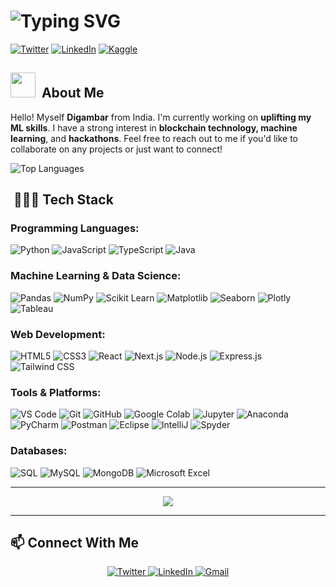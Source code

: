 # ![Typing SVG](https://readme-typing-svg.demolab.com/?lines=hey,+i'm+digambar!;web+developer+%7C+machine+learning&font=Fira%20Code&size=25&width=600&duration=3000&pause=1000)

[![Twitter](https://img.shields.io/twitter/follow/digambarcodes?style=social)](https://x.com/digambarcodes)
[![LinkedIn](https://img.shields.io/badge/LinkedIn-Connect-blue)](https://www.linkedin.com/in/digambar-behera)
[![Kaggle](https://img.shields.io/badge/-Kaggle-20BEFF?style=flat-square&logo=kaggle&logoColor=white)](https://www.kaggle.com/digambarcodes)

## <img src="https://media.giphy.com/media/v1.Y2lkPWVjZjA1ZTQ3Y2U2bjlzanFhcjhucHd0YjNtaDBjbjF0bnk0YTY3bGJjeHpzM3M1NCZlcD12MV9naWZzX3JlbGF0ZWQmY3Q9Zw/lObFzi0JM6gBU3aYKg/giphy.gif" width="40">&nbsp; About Me

Hello! Myself **Digambar** from India. I'm currently working on **uplifting my ML skills**. I have a strong interest in **blockchain technology, machine learning**, and **hackathons**. Feel free to reach out to me if you'd like to collaborate on any projects or just want to connect!

![Top Languages](https://github-readme-stats.vercel.app/api/top-langs/?username=bedigambar&layout=compact&theme=tokyonight&count_private=true)


## &nbsp;👨🏻‍💻 Tech Stack

### Programming Languages:
![Python](https://img.shields.io/badge/Python-3776AB?logo=python&logoColor=white)
![JavaScript](https://img.shields.io/badge/JavaScript-F7DF1E?logo=javascript&logoColor=black)
![TypeScript](https://img.shields.io/badge/TypeScript-3178C6?logo=typescript&logoColor=white)
![Java](https://img.shields.io/badge/Java-ED8B00?logo=java&logoColor=white)

### Machine Learning & Data Science:
![Pandas](https://img.shields.io/badge/Pandas-150458?logo=pandas&logoColor=white)
![NumPy](https://img.shields.io/badge/NumPy-013243?logo=numpy&logoColor=white)
![Scikit Learn](https://img.shields.io/badge/Scikit%20Learn-F7931E?logo=scikit-learn&logoColor=white)
![Matplotlib](https://img.shields.io/badge/Matplotlib-11557C?logo=python&logoColor=white)
![Seaborn](https://img.shields.io/badge/Seaborn-3776AB?logo=python&logoColor=white)
![Plotly](https://img.shields.io/badge/Plotly-3F4F75?logo=plotly&logoColor=white)
![Tableau](https://img.shields.io/badge/Tableau-E97627?logo=tableau&logoColor=white)

### Web Development:
![HTML5](https://img.shields.io/badge/HTML5-E34F26?logo=html5&logoColor=white)
![CSS3](https://img.shields.io/badge/CSS3-1572B6?logo=css3&logoColor=white)
![React](https://img.shields.io/badge/React-61DAFB?logo=react&logoColor=black)
![Next.js](https://img.shields.io/badge/Next.js-000000?logo=next.js&logoColor=white)
![Node.js](https://img.shields.io/badge/Node.js-339933?logo=node.js&logoColor=white)
![Express.js](https://img.shields.io/badge/Express.js-000000?logo=express&logoColor=white)
![Tailwind CSS](https://img.shields.io/badge/Tailwind%20CSS-38B2AC?logo=tailwind-css&logoColor=white)

### Tools & Platforms:
![VS Code](https://img.shields.io/badge/VS%20Code-007ACC?logo=visual-studio-code&logoColor=white)
![Git](https://img.shields.io/badge/Git-F05032?logo=git&logoColor=white)
![GitHub](https://img.shields.io/badge/GitHub-181717?logo=github&logoColor=white)
![Google Colab](https://img.shields.io/badge/Google%20Colab-F9AB00?logo=google-colab&logoColor=white)
![Jupyter](https://img.shields.io/badge/Jupyter-F37626?logo=jupyter&logoColor=white)
![Anaconda](https://img.shields.io/badge/Anaconda-44A833?logo=anaconda&logoColor=white)
![PyCharm](https://img.shields.io/badge/PyCharm-000000?logo=pycharm&logoColor=white)
![Postman](https://img.shields.io/badge/Postman-FF6C37?logo=postman&logoColor=white)
![Eclipse](https://img.shields.io/badge/Eclipse-2C2255?logo=eclipse&logoColor=white)
![IntelliJ](https://img.shields.io/badge/IntelliJ%20IDEA-000000?logo=intellij-idea&logoColor=white)
![Spyder](https://img.shields.io/badge/Spyder-FF0000?logo=spyder&logoColor=white)

### Databases:
![SQL](https://img.shields.io/badge/SQL-4479A1?logo=postgresql&logoColor=white)
![MySQL](https://img.shields.io/badge/MySQL-4479A1?logo=mysql&logoColor=white)
![MongoDB](https://img.shields.io/badge/MongoDB-47A248?logo=mongodb&logoColor=white)
![Microsoft Excel](https://img.shields.io/badge/Microsoft%20Excel-217346?logo=microsoft-excel&logoColor=white)

---

<div align="center">
  <img src="https://quotes-github-readme.vercel.app/api?type=horizontal&theme=tokyonight" />
</div>

---

## 📫 Connect With Me

<p align="center">
  <a href="https://x.com/digambarcodes" target="_blank">
    <img src="https://img.shields.io/badge/Twitter-1DA1F2?style=for-the-badge&logo=twitter&logoColor=white" alt="Twitter" />
  </a>
  <a href="https://www.linkedin.com/in/digambar-behera" target="_blank">
    <img src="https://img.shields.io/badge/LinkedIn-0077B5?style=for-the-badge&logo=linkedin&logoColor=white" alt="LinkedIn" />
  </a>
  <a href="mailto:beheradigambar563@gmail.com">
    <img src="https://img.shields.io/badge/Gmail-D14836?style=for-the-badge&logo=gmail&logoColor=white" alt="Gmail"/>
  </a>
</p>
